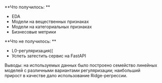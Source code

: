 **Что получилось: **
- EDA
- Модели на вещественных признаках
- Модели на категориальных признаках
- Бизнесовые метрики

**Что не получилось: **
- L0-регуляризация((
- Успеть затестить сервис на FastAPI

Выводы: на используемых данных было построено семейство линейных моделей с различными вариантами регуляризации; наибольший прирост в качестве дало использование Ridge-регрессии. 

